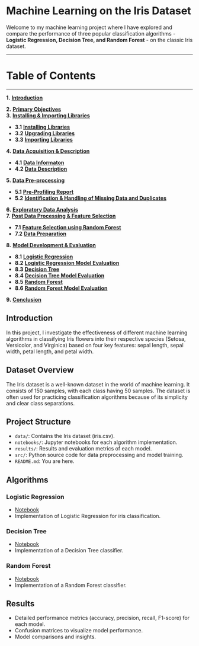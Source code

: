 # Machine Learning on the Iris Dataset

Welcome to my machine learning project where I have explored and compare the performance of three popular classification algorithms - **Logistic Regression, Decision Tree, and Random Forest** - on the classic Iris dataset.

---
# **Table of Contents**
---

**1.** [**Introduction**](#Section1)<br>

**2.** [**Primary Objectives**](#Section2)<br>
**3.** [**Installing & Importing Libraries**](#Section3)<br>
  - **3.1** [**Installing Libraries**](#Section31)
  - **3.2** [**Upgrading Libraries**](#Section32)
  - **3.3** [**Importing Libraries**](#Section33)

**4.** [**Data Acquisition & Description**](#Section4)<br>
  - **4.1** [**Data Informaton**](#Section41)
  - **4.2** [**Data Description**](#Section42)

**5.** [**Data Pre-processing**](#Section5)<br>
  - **5.1** [**Pre-Profiling Report**](#Section51)<br>
  - **5.2** [**Identification & Handling of Missing Data and Duplicates**](#Section52)<br>

**6.** [**Exploratory Data Analysis**](#Section6)<br>
**7.** [**Post Data Processing & Feature Selection**](#Section7)<br>
  - **7.1** [**Feature Selection using Random Forest**](#Section71)<br>
  - **7.2** [**Data Preparation**](#Section72)<br>

**8.** [**Model Development & Evaluation**](#Section8)<br>
  - **8.1** [**Logistic Regression**](#Section81)<br>
  - **8.2** [**Logistic Regression Model Evaluation**](#Section82)<br>
  - **8.3** [**Decision Tree**](#Section83)<br>
  - **8.4** [**Decision Tree Model Evaluation**](#Section84)<br>
  - **8.5** [**Random Forest**](#Section85)<br>
  - **8.6** [**Random Forest Model Evaluation**](#Section86)<br>

**9.** [**Conclusion**](#Section9)<br>

## Introduction

In this project, I investigate the effectiveness of different machine learning algorithms in classifying Iris flowers into their respective species (Setosa, Versicolor, and Virginica) based on four key features: sepal length, sepal width, petal length, and petal width.

## Dataset Overview

The Iris dataset is a well-known dataset in the world of machine learning. It consists of 150 samples, with each class having 50 samples. The dataset is often used for practicing classification algorithms because of its simplicity and clear class separations.

## Project Structure

- `data/`: Contains the Iris dataset (iris.csv).
- `notebooks/`: Jupyter notebooks for each algorithm implementation.
- `results/`: Results and evaluation metrics of each model.
- `src/`: Python source code for data preprocessing and model training.
- `README.md`: You are here.

## Algorithms

### Logistic Regression
- [Notebook](notebooks/Logistic_Regression.ipynb)
- Implementation of Logistic Regression for iris classification.

### Decision Tree
- [Notebook](notebooks/Decision_Tree.ipynb)
- Implementation of a Decision Tree classifier.

### Random Forest
- [Notebook](notebooks/Random_Forest.ipynb)
- Implementation of a Random Forest classifier.

## Results

- Detailed performance metrics (accuracy, precision, recall, F1-score) for each model.
- Confusion matrices to visualize model performance.
- Model comparisons and insights.


